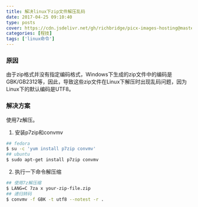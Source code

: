```yaml
---
title: 解决linux下zip文件解压乱码
date: 2017-04-25 09:10:40
type: posts
cover: https://cdn.jsdelivr.net/gh/richbridge/picx-images-hosting@master/thumbnail/程技.jpg
categories: [程技]
tags: ['linux命令']
---
```

### 原因
由于zip格式并没有指定编码格式，Windows下生成的zip文件中的编码是GBK/GB2312等，因此，导致这些zip文件在Linux下解压时出现乱码问题，因为Linux下的默认编码是UTF8。

<!--more-->

### 解决方案
使用7z解压。

1. 安装p7zip和convmv
```bash
## fedora
$ su -c 'yum install p7zip convmv'
## ubuntu
$ sudo apt-get install p7zip convmv
```

2. 执行一下命令解压缩
```bash
## 使用7z解压缩
$ LANG=C 7za x your-zip-file.zip
## 递归转码
$ convmv -f GBK -t utf8 --notest -r .
```
